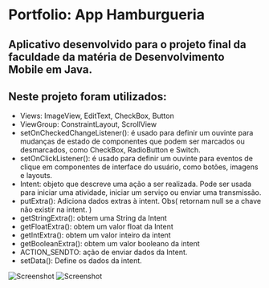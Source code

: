 # Portfolio: App Hamburgueria

## Aplicativo desenvolvido para o projeto final da faculdade da matéria de Desenvolvimento Mobile em Java.

## Neste projeto foram utilizados:

- Views: ImageView, EditText, CheckBox, Button
- ViewGroup: ConstraintLayout, ScrollView
- setOnCheckedChangeListener(): é usado para definir um ouvinte para mudanças de estado de componentes que podem ser marcados ou desmarcados, como CheckBox, RadioButton e Switch.
- setOnClickListener(): é usado para definir um ouvinte para eventos de clique em componentes de interface do usuário, como botões, imagens e layouts.
- Intent: objeto que descreve uma ação a ser realizada. Pode ser usada para iniciar uma atividade, iniciar um serviço ou enviar uma transmissão. 
- putExtra(): Adiciona dados extras à intent. Obs( retornam null se a chave não existir na intent. )
- getStringExtra(): obtem uma String da Intent
- getFloatExtra(): obtem um valor float da Intent
- getIntExtra(): obtem um valor inteiro da intent
- getBooleanExtra(): obtem um valor booleano da intent
- ACTION_SENDTO: ação de enviar dados da Intent.
- setData(): Define os dados da intent.

![Screenshot](mei1.png)
![Screenshot](mei2.png)
